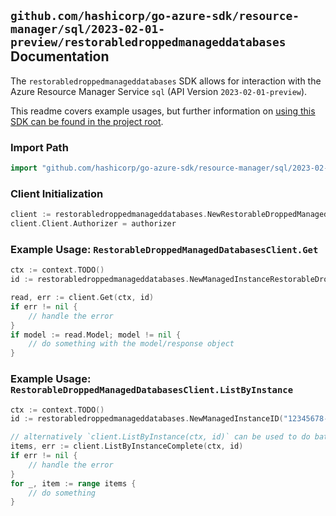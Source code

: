 
## `github.com/hashicorp/go-azure-sdk/resource-manager/sql/2023-02-01-preview/restorabledroppedmanageddatabases` Documentation

The `restorabledroppedmanageddatabases` SDK allows for interaction with the Azure Resource Manager Service `sql` (API Version `2023-02-01-preview`).

This readme covers example usages, but further information on [using this SDK can be found in the project root](https://github.com/hashicorp/go-azure-sdk/tree/main/docs).

### Import Path

```go
import "github.com/hashicorp/go-azure-sdk/resource-manager/sql/2023-02-01-preview/restorabledroppedmanageddatabases"
```


### Client Initialization

```go
client := restorabledroppedmanageddatabases.NewRestorableDroppedManagedDatabasesClientWithBaseURI("https://management.azure.com")
client.Client.Authorizer = authorizer
```


### Example Usage: `RestorableDroppedManagedDatabasesClient.Get`

```go
ctx := context.TODO()
id := restorabledroppedmanageddatabases.NewManagedInstanceRestorableDroppedDatabaseID("12345678-1234-9876-4563-123456789012", "example-resource-group", "managedInstanceValue", "restorableDroppedDatabaseIdValue")

read, err := client.Get(ctx, id)
if err != nil {
	// handle the error
}
if model := read.Model; model != nil {
	// do something with the model/response object
}
```


### Example Usage: `RestorableDroppedManagedDatabasesClient.ListByInstance`

```go
ctx := context.TODO()
id := restorabledroppedmanageddatabases.NewManagedInstanceID("12345678-1234-9876-4563-123456789012", "example-resource-group", "managedInstanceValue")

// alternatively `client.ListByInstance(ctx, id)` can be used to do batched pagination
items, err := client.ListByInstanceComplete(ctx, id)
if err != nil {
	// handle the error
}
for _, item := range items {
	// do something
}
```
